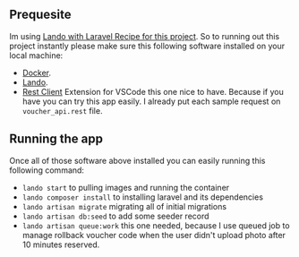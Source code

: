 ## Prequesite

Im using [Lando with Laravel Recipe for this project](https://docs.lando.dev/laravel/). 
So to running out this project instantly please make sure this following software installed on your local machine:
- [Docker](https://www.docker.com/).
- [Lando](https://lando.dev/).
- [Rest Client](https://marketplace.visualstudio.com/items?itemName=humao.rest-client) Extension for VSCode this one nice to have. Because if you have you can try this app easily. I already put each sample request on `voucher_api.rest` file.

## Running the app 

Once all of those software above installed you can easily running this following command:
- `lando start` to pulling images and running the container
- `lando composer install` to installing laravel and its dependencies
- `lando artisan migrate` migrating all of initial migrations 
- `lando artisan db:seed` to add some seeder record 
- `lando artisan queue:work` this one needed, because I use queued job to manage rollback voucher code when the user didn't upload photo after 10 minutes reserved.

## 